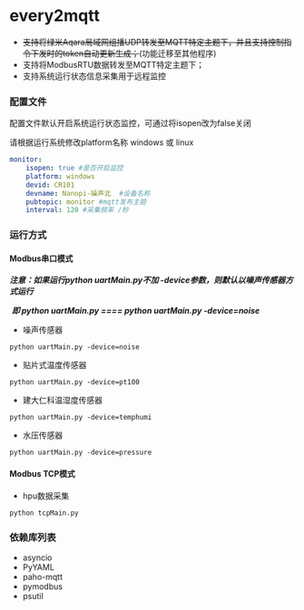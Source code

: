 # every2mqtt

- ~~支持将绿米Aqara局域网组播UDP转发至MQTT特定主题下，并且支持控制指令下发时的token自动更新生成；~~(功能迁移至其他程序)
- 支持将ModbusRTU数据转发至MQTT特定主题下；
- 支持系统运行状态信息采集用于远程监控



### 配置文件

配置文件默认开启系统运行状态监控，可通过将isopen改为false关闭

请根据运行系统修改platform名称  windows   或  linux

```yaml
monitor:
    isopen: true #是否开启监控
    platform: windows
    devid: CR101
    devname: Nanopi-噪声北  #设备名称
    pubtopic: monitor #mqtt发布主题
    interval: 120 #采集频率 /秒
```



### 运行方式



#### Modbus串口模式

***注意：如果运行python uartMain.py不加 -device参数，则默认以噪声传感器方式运行***

​           ***即 python uartMain.py    ====      python uartMain.py -device=noise***

- 噪声传感器     

```shell
python uartMain.py -device=noise
```
- 贴片式温度传感器

```shell
python uartMain.py -device=pt100
```
- 建大仁科温湿度传感器

```shell
python uartMain.py -device=temphumi
```
- 水压传感器

```shell
python uartMain.py -device=pressure
```



#### Modbus TCP模式

- hpu数据采集

```
python tcpMain.py
```



### 依赖库列表

- asyncio
- PyYAML
- paho-mqtt
- pymodbus
- psutil

